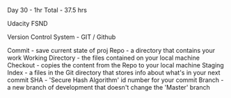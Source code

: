 Day 30 - 1hr
Total - 37.5 hrs

Udacity FSND

Version Control System - GIT / Github

Commit - save current state of proj
Repo - a directory that contains your work
Working Directory - the files contained on your local machine
Checkout - copies the content from the Repo to your local machine
Staging Index - a files in the Git directory that stores info about what's in your          next commit
SHA - 'Secure Hash Algorithm' id number for your commit
Branch - a new branch of development that doesn't change the 'Master' branch
